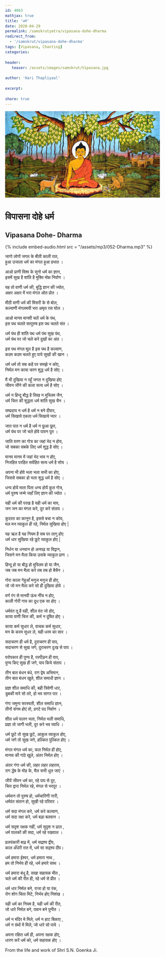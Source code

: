 ```yaml
---    
id: 4063    
mathjax: true    
title: 'धर्म'    
date: 2020-04-29    
permalink: /samskrutyatra/vipasana-dohe-dharma
redirect_from: 
  - '/samskrut/vipasana-dohe-dharma'
tags: [Vipasana, Chanting]    
categories:    
    
header:    
   teaser: /assets/images/samskrut/Vipasana.jpg    
    
author: 'Hari Thapliyaal'    
    
excerpt:    
    
share: true    
---    
```

    
![](/assets/images/samskrut/Vipasana.jpg)    
    
# विपासना दोहे धर्म    
## Vipasana Dohe- Dharma    
    
{% include embed-audio.html src = "/assets/mp3/052-Dharma.mp3" %}     
    
    
    
जागो लोगों जगत के बीती काली रात,    
हुआ उजाला धर्म का मंगल हुआ प्रभात ।    
    
आओ प्राणी विश्व के सुनो धर्म का ज्ञान,    
इसमें सुख है शांति है मुक्ति मोक्ष निर्वाण ।    
    
यह तो वाणी धर्म की, बुद्धि ज्ञान की ज्योत,    
अक्षर अक्षर में भरा मंगल ओत प्रोत ।    
    
मीठी वाणी धर्म की मिसरी के से बोल,    
कल्याणी मंगलमयी भरा अमृत रस घोल ।    
    
आओ मानव मानवी चलें धर्म के पंथ,    
इस पथ चलते सत्पुरुष इस पथ चलते संत ।    
    
धर्म पंथ ही शांति पथ धर्म पंथ सुख पंथ,    
धर्म पंथ पर जो चले करे दुखों का अंत ।    
    
इस पथ मंगल मूल है इस पथ है कल्याण,    
कदम कदम चलते हुए पाये सुखों की खान ।    
    
धर्म धर्म तो सब कहें पर समझे न कोए,    
निर्मल मन काया चरण शुद्ध धर्म है सोए ।    
    
मैं भी दुखिया न रहूँ जगत न दुखिया होए    
जीवन जीने की कला सत्य धर्म है सोए ।    
    
धर्म न हिन्दू बौद्ध है सिख न मुस्लिम जैन,    
धर्म चित्त की शुद्धता धर्म शांति सुख चैन ।    
    
सम्प्रदाय न धर्म है धर्म न बने दीवार,    
धर्म सिखाये एकता धर्म सिखाये प्यार ।    
    
जात पात न धर्म है धर्म न छुआ छूत,    
धर्म पंथ पर जो चले होवे पावन पूत ।    
    
जाति वरण का गोत्र का जहां भेद न होय,    
जो सबका सबके लिए धर्म शुद्ध है सोए ।    
    
मानव मानव में जहां भेद भाव न होए,    
निजहित परहित सर्वहित सत्य धर्म है सोय ।    
    
अपना भी होवे भला भला सभी का होए,    
जिससे सबका हो भला शुद्ध धर्म है सोए ।    
    
धन्य होयें माता पिता धन्य होयें कुल गोत्र,    
धर्म पुरुष जन्मे जहाँ लिए ज्ञान की ज्योत ।    
    
यही धर्म की परख है यही धर्म का माप,    
जन जन का मंगल करे, दूर करे संताप ।    
    
कुदरत का कानून है, इससे बचा न कोय,    
मल मन व्याकुल ही रहे, निर्मल सुखिया होए |    
    
यह ऋत है यह नियम है सब पर लागु होए    
धर्म धार सुखिया रहे छूटे व्याकुल होए |    
    
निर्धन या धनवान हो अनपढ़ या विद्वान,    
जिसने मन मैला किया उसके व्याकुल प्राण ।    
    
हिन्दू हो या बौद्ध हो मुस्लिम हो या जैन,    
जब जब मन मैला करे तब तब हो बैचैन ।    
    
गोरा काला गेहुआँ मनुज मनुज ही होए,    
जो जो मन मैला करे सो ही दुखिया होये ।    
    
वर्ण रंग से मानवी ऊंच नींच न होए,    
काली गोरी गाय का दूध एक सा होए ।    
    
धर्मवंत तू है वही, शील वंत जो होए,    
काया वाणी चित्त की, कर्म न दूषित होए ।    
    
काया कर्म सुधार ले, वाचक कर्म सुधार,    
मन के करम सुधर ले, यही धरम का सार ।    
    
सदाचरण ही धर्म है, दुराचरण ही पाप,    
सदाचरण से सुख जगे, दुराचरण दुःख से पाप ।    
    
परोपकार ही पुण्य है, परपीड़न ही पाप,    
पुण्य किए सुख ही जगे, पाप किये संताप ।    
    
तीन बात बंधन बंधे, राग द्वेष अभिमान,    
तीन बात बंधन खुले, शील समाधी ज्ञान ।    
    
प्रज्ञा शील समाधि की, बही त्रिवेणी धार,    
डुबकी मारे सो तरे, हो भव सागर पार ।    
    
गंगा जमुना सरस्वती, शील समाधि ज्ञान,    
तीनों संगम होएं तो, प्रगटे पद निर्वाण ।    
    
शील धर्म पालन भला, निर्मल भली समाधि,    
प्रज्ञा तो जागी भली, दूर करे भव व्याधि ।    
    
धर्म छूटे तो सुख छूटे, आकुल व्याकुल होए,    
धर्म जगे तो सुख जगे, हल्कित पुल्कित होए ।    
    
मंगल मंगल धर्म का, फल निर्मल ही होए,    
मानस की गांठे खुले, अंतर निर्मल होए ।    
    
अंतर गंगा धर्म की, लहर लहर लहराय,    
राग द्धेष के मोह के, मैल सभी धुल जाएं ।    
    
जीयें जीवन धर्म का, रहे पाप से दूर,    
चित्त द्वारा निर्मल रहे, मंगल से भरपूर ।    
    
धर्मवान तो पुरुष हो, धर्मचारिणी नारी,    
धर्मवंत संतान हो, सुखी रहे परिवार ।    
    
धर्म सदा मंगल करे, धर्म करे कल्याण,    
धर्म सदा रक्षा करे, धर्म बड़ा बलवान ।    
    
धर्म सदृश रक्षक नहीं, धर्म सुदृश न ढाल ,    
धर्म पालकों की सदा, धर्म रहे रखवाल ।    
    
प्रलयंकारी बाढ़ में, धर्म सद्रश्य द्वीप,    
काल अँधेरी रात में, धर्म सा सद्रश्य दीप।    
    
धर्म हमारा ईश्वर, धर्म हमारा नाथ ,    
हम तो निर्भय ही रहे, धर्म हमारे साथ ।    
    
धर्म हमारा बंधू है, सखा सहायक मीत ,    
चले धर्म की रीत ही, रहे धर्म से प्रीत ।    
    
धर्म धार निर्मल बने, राजा हो या रंक,    
रोग शोग चिंता मिटे, निर्भय होए निशंख ।    
    
यही धर्म का नियम है, यही धर्म की रीत,    
जो धारे निर्मल बने, पावन बने पुनीत ।    
    
धर्म न मंदिर मे मिले, धर्म न हाट बिकाए ,    
धर्म न ग्रंथों में मिले, जो धारे सो पाये ।    
    
अपना रक्षित धर्म ही, अपना रक्षक होए,    
धारण करें धर्म को, धर्म सहायक होए ।    
    
From the life and work of Shri S.N. Goenka Ji.    
    
